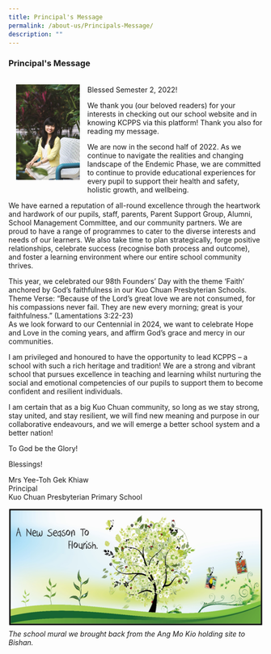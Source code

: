 ```yaml
---
title: Principal's Message
permalink: /about-us/Principals-Message/
description: ""
---
```

### **Principal's Message**

<img src="/images/principal.jpg" 
     style="width:25%;padding:15px" align=left>
<br>
Blessed Semester 2, 2022!

We thank you (our beloved readers) for your interests in checking out our school website and in knowing KCPPS via this platform! Thank you also for reading my message.

We are now in the second half of 2022. As we continue to navigate the realities and changing landscape of the Endemic Phase, we are committed to continue to provide educational experiences for every pupil to support their health and safety, holistic growth, and wellbeing.

We have earned a reputation of all-round excellence through the heartwork and hardwork of our pupils, staff, parents, Parent Support Group, Alumni, School Management Committee, and our community partners. We are proud to have a range of programmes to cater to the diverse interests and needs of our learners. We also take time to plan strategically, forge positive relationships, celebrate success (recognise both process and outcome), and foster a learning environment where our entire school community thrives.

This year, we celebrated our 98th Founders’ Day with the theme ‘Faith’ anchored by God’s faithfulness in our Kuo Chuan Presbyterian Schools.<br>
Theme Verse: “Because of the Lord’s great love we are not consumed, for his compassions never fail. They are new every morning; great is your faithfulness.” (Lamentations 3:22-23)<br>
As we look forward to our Centennial in 2024, we want to celebrate Hope and Love in the coming years, and affirm God’s grace and mercy in our communities.

I am privileged and honoured to have the opportunity to lead KCPPS – a school with such a rich heritage and tradition! We are a strong and vibrant school that pursues excellence in teaching and learning whilst nurturing the social and emotional competencies of our pupils to support them to become confident and resilient individuals.

I am certain that as a big Kuo Chuan community, so long as we stay strong, stay united, and stay resilient, we will find new meaning and purpose in our collaborative endeavours, and we will emerge a better school system and a better nation!

To God be the Glory!

Blessings!

Mrs Yee-Toh Gek Khiaw<br>
Principal<br>
Kuo Chuan Presbyterian Primary School

![](/images/A%20new%20season%20to%20flourish%20banner.png)
_The school mural we brought back from the Ang Mo Kio holding site to Bishan._